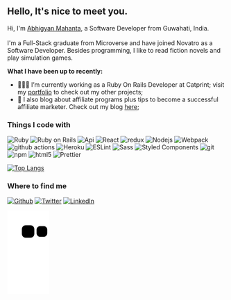 <h2>Hello, It's nice to meet you.</h2>

Hi, I'm [Abhigyan Mahanta](https://abhigyanmahanta.netlify.app/), a Software Developer from Guwahati, India. 
<br /><br />
I'm a Full-Stack graduate from Microverse and have joined Novatro as a Software Developer. Besides programming, I like to read fiction novels and play simulation games.
  
**What I have been up to recently:**

- 👨🏽‍💻 I’m currently working as a Ruby On Rails Developer at Catprint; visit my [portfolio](https://abhigyan.us.to/) to check out my other projects;
- 🌱 I also blog about affiliate programs plus tips to become a successful affiliate marketer. Check out my blog [here](https://blogsepaise.com/); 

<h3>Things I code with</h3>
<p>
  <img alt="Ruby" src="https://img.shields.io/badge/-Ruby-430098?style=flat-square&logo=ruby&logoColor=white" />
  <img alt="Ruby on Rails" src="https://img.shields.io/badge/-Rails-45b8d8?style=flat-square&logo=ruby&logoColor=white" />
  <img alt="Api" src="https://img.shields.io/badge/-API-F7B93E?style=flat-square&logo=api&logoColor=white" />
  <img alt="React" src="https://img.shields.io/badge/-React-8DD6F9?style=flat-square&logo=react&logoColor=white" />
  <img alt="redux" src="https://img.shields.io/badge/-Redux-764ABC?style=flat-square&logo=redux&logoColor=white" />  
  <img alt="Nodejs" src="https://img.shields.io/badge/-Nodejs-43853d?style=flat-square&logo=Node.js&logoColor=white" /> 
  <img alt="Webpack" src="https://img.shields.io/badge/-Webpack-8DD6F9?style=flat-square&logo=webpack&logoColor=white" /> 
  <img alt="github actions" src="https://img.shields.io/badge/-Github_Actions-2088FF?style=flat-square&logo=github-actions&logoColor=white" />
  <img alt="Heroku" src="https://img.shields.io/badge/-Heroku-430098?style=flat-square&logo=heroku&logoColor=white" />
  <img alt="ESLint" src="https://img.shields.io/badge/-ESLint-43853d?style=flat-square&logo=eslint&logoColor=white" />
  <img alt="Sass" src="https://img.shields.io/badge/-Sass-CC6699?style=flat-square&logo=sass&logoColor=white" />
  <img alt="Styled Components" src="https://img.shields.io/badge/-Styled_Components-db7092?style=flat-square&logo=styled-components&logoColor=white" />
  <img alt="git" src="https://img.shields.io/badge/-Git-F05032?style=flat-square&logo=git&logoColor=white" />
  <img alt="npm" src="https://img.shields.io/badge/-NPM-CB3837?style=flat-square&logo=npm&logoColor=white" />
  <img alt="html5" src="https://img.shields.io/badge/-HTML5-E34F26?style=flat-square&logo=html5&logoColor=white" />
  <img alt="Prettier" src="https://img.shields.io/badge/-Prettier-F7B93E?style=flat-square&logo=prettier&logoColor=white" />
</p>
  
[![Top Langs](https://github-readme-stats.vercel.app/api/top-langs/?username=Abhigyan001&show_icons=true&theme=radical&layout=compact)](https://github.com/Abhigyan001/github-readme-stats)

<h3>Where to find me</h3>
<p><a href="https://github.com/Abhigyan001" target="_blank"><img alt="Github" src="https://img.shields.io/badge/GitHub-%2312100E.svg?&style=for-the-badge&logo=Github&logoColor=white" /></a> <a href="https://twitter.com/abhigyan_001" target="_blank"><img alt="Twitter" src="https://img.shields.io/badge/twitter-%231DA1F2.svg?&style=for-the-badge&logo=twitter&logoColor=white" /></a> <a href="https://www.linkedin.com/in/abhigyanmahanta" target="_blank"><img alt="LinkedIn" src="https://img.shields.io/badge/linkedin-%230077B5.svg?&style=for-the-badge&logo=linkedin&logoColor=white" /></a></p>

![Snake animation](https://github.com/Abhigyan001/Abhigyan001/blob/output/github-contribution-grid-snake.svg)
